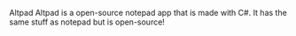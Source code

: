 Altpad
Altpad is a open-source notepad app that is made with C#.
It has the same stuff as notepad but is open-source!
